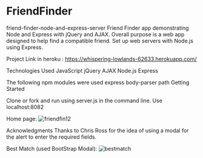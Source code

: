 # FriendFinder
friend-finder-node-and-express-server
Friend Finder app demonstrating Node and Express with jQuery and AJAX. Overall purpose is a web app designed to help find a compatible friend. Set up web servers with Node.js using Express.

Project Link in heroku :
https://whispering-lowlands-62633.herokuapp.com/

Technologies Used
JavaScript
jQuery
AJAX
Node.js
Express

The following npm modules were used
express
body-parser
path
Getting Started

Clone or fork and run using server.js in the command line.
Use localhost:8082

Home page:
![friendfin12](https://user-images.githubusercontent.com/49068436/61594413-83337d80-abb9-11e9-9d19-0e8d2bed326e.JPG)


Acknowledgments
Thanks to Chris Ross for the idea of using a modal for the alert to enter the required fields.

Best Match (used BootStrap Modal):
![bestmatch](https://user-images.githubusercontent.com/49068436/61594449-fa691180-abb9-11e9-8947-d659fadbfdf2.JPG)

